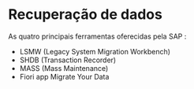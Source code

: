 # Recuperação de dados
 As quatro principais ferramentas oferecidas pela SAP :
- LSMW (Legacy System Migration Workbench)
- SHDB (Transaction Recorder)
- MASS (Mass Maintenance)
- Fiori app Migrate Your Data
